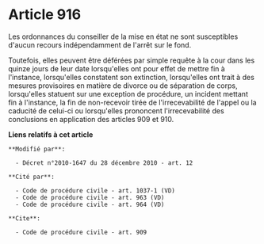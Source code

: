 # Article 916

Les ordonnances du conseiller de la mise en état ne sont susceptibles d'aucun recours indépendamment de l'arrêt sur le fond. 

Toutefois, elles peuvent être déférées par simple requête à la cour dans les quinze jours de leur date lorsqu'elles ont pour
effet de mettre fin à l'instance, lorsqu'elles constatent son extinction, lorsqu'elles ont trait à des mesures provisoires en
matière de divorce ou de séparation de corps, lorsqu'elles statuent sur une exception de procédure, un incident mettant fin à
l'instance, la fin de non-recevoir tirée de l'irrecevabilité de l'appel ou la caducité de celui-ci ou lorsqu'elles prononcent
l'irrecevabilité des conclusions en application des articles 909 et 910.

**Liens relatifs à cet article**

	**Modifié par**:

	  - Décret n°2010-1647 du 28 décembre 2010 - art. 12

	**Cité par**:

	  - Code de procédure civile - art. 1037-1 (VD)
	  - Code de procédure civile - art. 963 (VD)
	  - Code de procédure civile - art. 964 (VD)

	**Cite**:

	  - Code de procédure civile - art. 909
